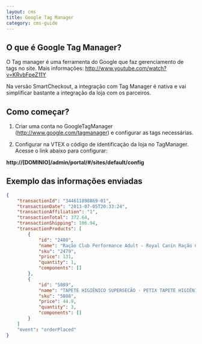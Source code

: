 ```yaml
---
layout: cms
title: Google Tag Manager
category: cms-guide
---
```


## O que é Google Tag Manager?

O Tag manager é uma ferramenta do Google que faz gerenciamento de tags no site. Mais informações: http://www.youtube.com/watch?v=KRvbFpeZ11Y

Na versão SmartCheckout, a integração com Tag Manager é nativa e vai simplificar bastante a integração da loja com os parceiros.


## Como começar?

1) Criar uma conta no GoogleTagManager (http://www.google.com/tagmanager)  e configurar as tags necessárias.

2) Configurar na VTEX o código de identificação da loja no TagManager.
Acesse o link abaixo para configurar:

**http://[DOMINIO]/admin/portal/#/sites/default/config**

## Exemplo das informações enviadas

```json
{
    "transactionId": "344611898869-01",
    "transactionDate": "2013-07-05T20:33:24",
    "transactionAffiliation": "1",
    "transactionTotal": 372.64,
    "transactionShipping": 106.94,
    "transactionProducts": [
        {
            "id": "2480",
            "name": "Ração Club Performance Adult - Royal Canin Ração Club Performance Adult 15Kg - Royal Canin",
            "sku": "2479",
            "price": 131,
            "quantity": 1,
            "components": []
        },
        {
            "id": "5089",
            "name": "TAPETE HIGIÊNICO SUPERSECÃO - PETIX TAPETE HIGIÊNICO SUPERSECÃO - 30 UNIDADES - PETIX",
            "sku": "5088",
            "price": 44.9,
            "quantity": 3,
            "components": []
        }
    ]
    "event": "orderPlaced"
}
```